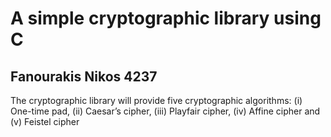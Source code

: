 # A simple cryptographic library using C
## Fanourakis Nikos 4237

The cryptographic library will provide five cryptographic algorithms: 
(i) One-time pad, (ii) Caesar’s cipher, (iii) Playfair cipher,
(iv) Affine cipher and (v) Feistel cipher